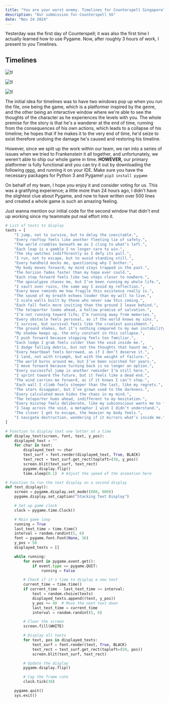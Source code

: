 ```yaml
---
title: "You are your worst enemy. Timelines for Counterspell Singapore"
description: "Our submission for Counterspell SG"
date: "Nov 24 2024"
---
```


Yesterday was the first day of Counterspell; it was also the first time I actually learned how to use Pygame. Now, after roughly 3 hours of work, I present to you Timelines. 
## Timelines
![tl](/tl1.png)

![tl](/tl2.png)

![tl](/tl3.png)

The initial idea for timelines was to have two windows pop up when you run the file, one being the game, which is a platformer inspired by the genre, and the other being an interactive window where we're able to see the thoughts of the character as he experiences the levels with you. The whole premise for the story is that he's a wanderer at the end of time, running from the consequences of his own actions, which leads to a collapse of his timeline; he hopes that if he makes it to the very end of time, he'd seize to exist therefore undoing the damage he's caused and restoring his timeline. 

However, since we split up the work within our team, we ran into a series of issues when we tried to Frankenstein it all together, and unfortunately, we weren't able to ship our whole game in time. <b>HOWEVER,</b> our primary platformer is fully functional and you can try it out by downloading the following [repo](https://github.com/ashfelloff/timelines/tree/main), and running it on your IDE. Make sure you have the necessary packages for Python 3 and Pygame!
`pip3 install pygame`

On behalf of my team, I hope you enjoy it and consider voting for us. This was a gratifying experience; a little more than 24 hours ago, I didn't have the slightest clue about Pygame, and now to have written over 500 lines and created a whole game is such an amazing feeling. 

Just wanna mention our initial code for the second window that didn't end up working since my teammate put real effort into it.
```python
# List of texts to display
texts = [
    "I jump, not to survive, but to delay the inevitable.",
    "Every rooftop feels like another fleeting lie of safety.",
    "The world crumbles beneath me as I cling to what’s left.",
    "Each leap is a gamble I no longer care to win.",
    "The sky watches indifferently as I defy its pull.",
    "I run, not to escape, but to avoid standing still.",
    "Every handhold mocks me, questioning why I bother.",
    "My body moves forward; my mind stays trapped in the past.",
    "The horizon fades faster than my hope ever could.",
    "Each step forward feels like two steps closer to nowhere.",
    "The apocalypse chases me, but I’ve been running my whole life.",
    "I vault over ruins, the same way I avoid my reflection.",
    "Every move reminds me how fragile this existence really is.",
    "The sound of my breath echoes louder than my will to live.",
    "I scale walls built by those who never saw this coming.",
    "Each fall feels more inviting than the ground I leave behind.",
    "The teleporter looms ahead, a hollow promise of salvation.",
    "I’m not running toward life; I’m running away from memories.",
    "Every obstacle feels personal, as if the world knows my sins.",
    "I survive, but survival feels like the cruelest punishment.",
    "The ground shakes, but it’s nothing compared to my own instability.",
    "My shadow keeps up, the only constant in this collapse.",
    "I push forward because stopping feels too familiar.",
    "Each ledge I grab feels colder than the void inside me.",
    "I dodge falling debris, but not the thoughts that haunt me.",
    "Every heartbeat feels borrowed, as if I don’t deserve it.",
    "I land, not with triumph, but with the weight of failure.",
    "The world burns around me, but I’ve been scorched for years.",
    "I move forward because turning back is no longer an option.",
    "Every successful jump is another reminder I’m still here.",
    "I sprint toward the future, but it feels like a dead end.",
    "The wind carries me forward, as if it knows I can’t stop.",
    "Each wall I climb feels steeper than the last, like my regrets.",
    "The stars disappear, but I’ve grown used to the darkness.",
    "Every calculated move hides the chaos in my mind.",
    "The teleporter hums ahead, indifferent to my hesitation.",
    "Every misstep feels deliberate, like my subconscious wants me to fail.",
    "I leap across the void, a metaphor I wish I didn’t understand.",
    "The closer I get to escape, the heavier my body feels.",
    "I navigate destruction, wondering if it mirrors what’s inside me."
]

# Function to display text one letter at a time
def display_text(screen, font, text, y_pos):
    displayed_text = ""
    for char in text:
        displayed_text += char
        text_surf = font.render(displayed_text, True, BLACK)
        text_rect = text_surf.get_rect(topleft=(50, y_pos))
        screen.blit(text_surf, text_rect)
        pygame.display.flip()
        time.sleep(0.1)  # Adjust the speed of the animation here

# Function to run the text display on a second display
def text_display():
    screen = pygame.display.set_mode((800, 600))
    pygame.display.set_caption("Stacking Text Display")

    # Set up game clock
    clock = pygame.time.Clock()

    # Main game loop
    running = True
    last_text_time = time.time()
    interval = random.randint(5, 6)
    font = pygame.font.Font(None, 36)
    y_pos = 50
    displayed_texts = []

    while running:
        for event in pygame.event.get():
            if event.type == pygame.QUIT:
                running = False

        # Check if it's time to display a new text
        current_time = time.time()
        if current_time - last_text_time >= interval:
            text = random.choice(texts)
            displayed_texts.append((text, y_pos))
            y_pos += 40  # Move the next text down
            last_text_time = current_time
            interval = random.randint(5, 6)

        # Clear the screen
        screen.fill(WHITE)

        # Display all texts
        for text, pos in displayed_texts:
            text_surf = font.render(text, True, BLACK)
            text_rect = text_surf.get_rect(topleft=(50, pos))
            screen.blit(text_surf, text_rect)

        # Update the display
        pygame.display.flip()

        # Cap the frame rate
        clock.tick(30)

    pygame.quit()
    sys.exit()

```


